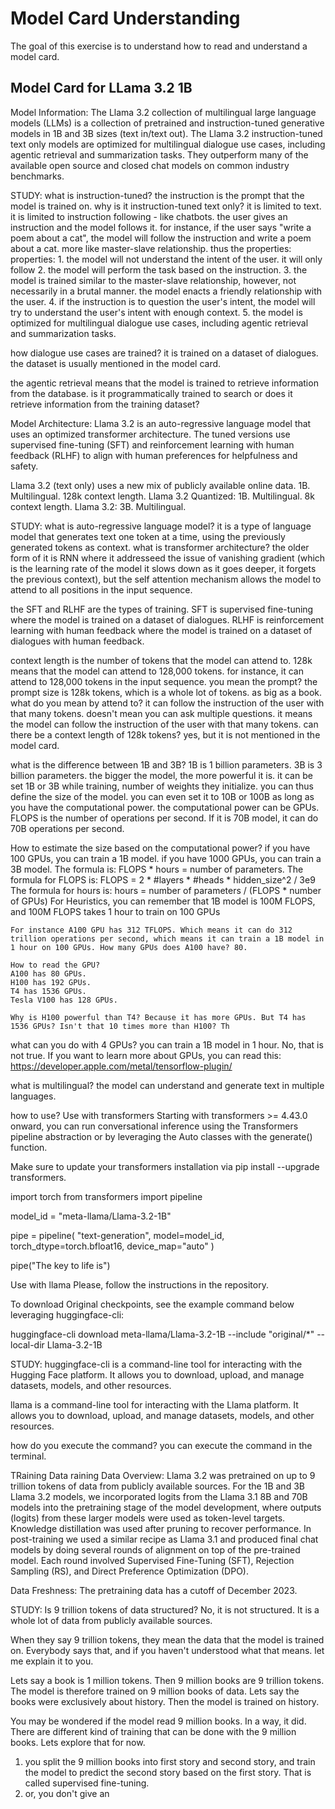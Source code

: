 # Model Card Understanding
The goal of this exercise is to understand how to read and understand a model card.

## Model Card for LLama 3.2 1B


Model Information:
The Llama 3.2 collection of multilingual large language models (LLMs) is a collection of pretrained and instruction-tuned generative models in 1B and 3B sizes (text in/text out). The Llama 3.2 instruction-tuned text only models are optimized for multilingual dialogue use cases, including agentic retrieval and summarization tasks. They outperform many of the available open source and closed chat models on common industry benchmarks.

STUDY:
what is instruction-tuned? the instruction is the prompt that the model is trained on.
why is it instruction-tuned text only? it is limited to text. it is limited to instruction following - like chatbots. the user gives an instruction and the model follows it. for instance, if the user says "write a poem about a cat", the model will follow the instruction and write a poem about a cat. more like master-slave relationship. thus the properties:
    properties:
    1. the model will not understand the intent of the user. it will only follow
    2. the model will perform the task based on the instruction.
    3. the model is trained similar to the master-slave relationship, however, not necessarily in a brutal manner. the model enacts a friendly relationship with the user.
    4. if the instruction is to question the user's intent, the model will try to understand the user's intent with enough context.
    5. the model is optimized for multilingual dialogue use cases, including agentic retrieval and summarization tasks.

how dialogue use cases are trained?
it is trained on a dataset of dialogues. the dataset is usually mentioned in the model card.

the agentic retrieval means that the model is trained to retrieve information from the database. is it programmatically trained to search or does it retrieve information from the training dataset?

Model Architecture:
Llama 3.2 is an auto-regressive language model that uses an optimized transformer architecture. The tuned versions use supervised fine-tuning (SFT) and reinforcement learning with human feedback (RLHF) to align with human preferences for helpfulness and safety.

Llama 3.2 (text only) uses a new mix of publicly available online data. 1B. Multilingual. 128k context length.
Llama 3.2 Quantized: 1B. Multilingual. 8k context length.
Llama 3.2: 3B. Multilingual.

STUDY:
what is auto-regressive language model? it is a type of language model that generates text one token at a time, using the previously generated tokens as context.
what is transformer architecture? the older form of it is RNN where it addresseed the issue of vanishing gradient (which is the learning rate of the model it slows down as it goes deeper, it forgets the previous context), but the self attention mechanism allows the model to attend to all positions in the input sequence. 

the SFT and RLHF are the types of training. SFT is supervised fine-tuning where the model is trained on a dataset of dialogues. RLHF is reinforcement learning with human feedback where the model is trained on a dataset of dialogues with human feedback.

context length is the number of tokens that the model can attend to. 128k means that the model can attend to 128,000 tokens. for instance, it can attend to 128,000 tokens in the input sequence. you mean the prompt? the prompt size is 128k tokens, which is a whole lot of tokens. as big as a book. what do you mean by attend to? it can follow the instruction of the user with that many tokens. doesn't mean you can ask multiple questions. it means the model can follow the instruction of the user with that many tokens. can there be a context length of 128k tokens? yes, but it is not mentioned in the model card.

what is the difference between 1B and 3B? 1B is 1 billion parameters. 3B is 3 billion parameters. the bigger the model, the more powerful it is.
    it can be set 1B or 3B while training, number of weights they initialize. you can thus define the size of the model. you can even set it to 10B or 100B as long as you have the computational power. the computational power can be GPUs. FLOPS is the number of operations per second. If it is 70B model, it can do 70B operations per second. 

How to estimate the size based on the computational power?
    if you have 100 GPUs, you can train a 1B model. if you have 1000 GPUs, you can train a 3B model. The formula is: FLOPS * hours = number of parameters. 
    The formula for FLOPS is: FLOPS = 2 * #layers * #heads * hidden_size^2 / 3e9
    The formula for hours is: hours = number of parameters / (FLOPS * number of GPUs)
    For Heuristics, you can remember that 1B model is 100M FLOPS, and 100M FLOPS takes 1 hour to train on 100 GPUs

    For instance A100 GPU has 312 TFLOPS. Which means it can do 312 trillion operations per second, which means it can train a 1B model in 1 hour on 100 GPUs. How many GPUs does A100 have? 80. 

    How to read the GPU?
    A100 has 80 GPUs.
    H100 has 192 GPUs.
    T4 has 1536 GPUs.
    Tesla V100 has 128 GPUs.
    
    Why is H100 powerful than T4? Because it has more GPUs. But T4 has 1536 GPUs? Isn't that 10 times more than H100? Th

   what can you do with 4 GPUs?
   you can train a 1B model in 1 hour. No, that is not true.
   If you want to learn more about GPUs, you can read this: https://developer.apple.com/metal/tensorflow-plugin/

what is multilingual? the model can understand and generate text in multiple languages.

how to use?
Use with transformers
Starting with transformers >= 4.43.0 onward, you can run conversational inference using the Transformers pipeline abstraction or by leveraging the Auto classes with the generate() function.

Make sure to update your transformers installation via pip install --upgrade transformers.

import torch
from transformers import pipeline

model_id = "meta-llama/Llama-3.2-1B"

pipe = pipeline(
    "text-generation", 
    model=model_id, 
    torch_dtype=torch.bfloat16, 
    device_map="auto"
)

pipe("The key to life is")

Use with llama
Please, follow the instructions in the repository.

To download Original checkpoints, see the example command below leveraging huggingface-cli:

huggingface-cli download meta-llama/Llama-3.2-1B --include "original/*" --local-dir Llama-3.2-1B

STUDY:
huggingface-cli is a command-line tool for interacting with the Hugging Face platform. It allows you to download, upload, and manage datasets, models, and other resources.

llama is a command-line tool for interacting with the Llama platform. It allows you to download, upload, and manage datasets, models, and other resources.

how do you execute the command?
    you can execute the command in the terminal.

TRaining Data
raining Data
Overview: Llama 3.2 was pretrained on up to 9 trillion tokens of data from publicly available sources. For the 1B and 3B Llama 3.2 models, we incorporated logits from the Llama 3.1 8B and 70B models into the pretraining stage of the model development, where outputs (logits) from these larger models were used as token-level targets. Knowledge distillation was used after pruning to recover performance. In post-training we used a similar recipe as Llama 3.1 and produced final chat models by doing several rounds of alignment on top of the pre-trained model. Each round involved Supervised Fine-Tuning (SFT), Rejection Sampling (RS), and Direct Preference Optimization (DPO).

Data Freshness: The pretraining data has a cutoff of December 2023.

STUDY:
Is 9 trillion tokens of data structured? No, it is not structured. It is a whole lot of data from publicly available sources.

When they say 9 trillion tokens, they mean the data that the model is trained on.
Everybody says that, and if you haven't understood what that means. let me explain it to you.

Lets say a book is 1 million tokens. Then 9 million books are 9 trillion tokens.
The model is therefore trained on 9 million books of data.
Lets say the books were exclusively about history. Then the model is trained on history.

You may be wondered if the model read 9 million books. In a way, it did. There are different kind of training that can be done with the 9 million books. Lets explore that for now.
1. you split the 9 million books into first story and second story, and train the model to predict the second story based on the first story. That is called supervised fine-tuning.
2. or, you don't give an